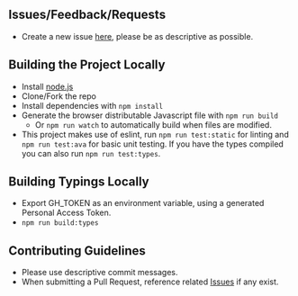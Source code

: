 ## Issues/Feedback/Requests
- Create a new issue [here](https://github.com/obs-websocket-community-projects/obs-websocket-js/issues/new), please be as descriptive as possible.

## Building the Project Locally
- Install [node.js](http://nodejs.org)
- Clone/Fork the repo
- Install dependencies with `npm install`
- Generate the browser distributable Javascript file with `npm run build`  
  - Or `npm run watch` to automatically build when files are modified.
- This project makes use of eslint, run `npm run test:static` for linting and `npm run test:ava` for basic unit testing. If you have the types compiled you can also run `npm run test:types`.

## Building Typings Locally
- Export GH_TOKEN as an environment variable, using a generated Personal Access Token.
- `npm run build:types`

## Contributing Guidelines
- Please use descriptive commit messages.
- When submitting a Pull Request, reference related [Issues](https://github.com/obs-websocket-community-projects/obs-websocket-js/issues) if any exist.
